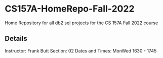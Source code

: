 # CS157A-HomeRepo-Fall-2022
Home Repository for all db2 sql projects for the CS 157A Fall 2022 course

## Details
Instructor: Frank Butt
Section: 02
Dates and Times: MonWed 1630 - 1745

